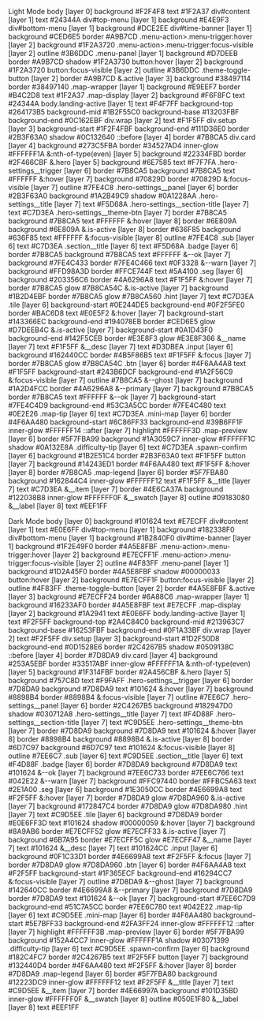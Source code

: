 Light Mode
  body [layer 0]
    background #F2F4F8
    text #1F2A37
    div#content [layer 1]
      text #24344A
    div#top-menu [layer 1]
      background #E4E9F3
    div#bottom-menu [layer 1]
      background #DCE2EE
    div#time-banner [layer 1]
      background #CED6E5
      border #A9B7CD
      .menu-action>.menu-trigger:hover [layer 2]
        background #1F2A3720
      .menu-action>.menu-trigger:focus-visible [layer 2]
        outline #3B6DDC
    .menu-panel [layer 1]
      background #D7DEEB
      border #A9B7CD
      shadow #1F2A3730
      button:hover [layer 2]
        background #1F2A3720
      button:focus-visible [layer 2]
        outline #3B6DDC
      .theme-toggle-button [layer 2]
        border #A9B7CD
        &.active [layer 3]
          background #38497114
          border #38497140
    .map-wrapper [layer 1]
      background #E9EEF7
      border #B4C2D8
      text #1F2A37
      .map-display [layer 2]
        background #F6F8FC
        text #24344A
    body.landing-active [layer 1]
      text #F4F7FF
      background-top #264173B5
      background-mid #1B2F55C0
      background-base #13203FBF
      background-end #0C162EBF
      div.wrap [layer 2]
        text #F1F5FF
        div.setup [layer 3]
          background-start #1F2F4FBF
          background-end #111D36E0
          border #2B3F63A0
          shadow #0C132640
          ::before [layer 4]
            border #7B8CA5
          div.card [layer 4]
            background #273C5FBA
            border #34527AD4
            inner-glow #FFFFFF1A
            &:nth-of-type(even) [layer 5]
              background #22334FBD
              border #2F466CBF
            &.hero [layer 5]
              background #6E7585
              text #F7F7FA
              .hero-settings__trigger [layer 6]
                border #7B8CA5
                background #7B8CA5
                text #FFFFFF
                &:hover [layer 7]
                  background #70829D
                  border #70829D
                &:focus-visible [layer 7]
                  outline #7FE4C8
              .hero-settings__panel [layer 6]
                border #2B3F63A0
                background #1A2B49C9
                shadow #0A1228AA
                .hero-settings__title [layer 7]
                  text #F5D68A
                .hero-settings__section-title [layer 7]
                  text #C7D3EA
                .hero-settings__theme-btn [layer 7]
                  border #7B8CA5
                  background #7B8CA5
                  text #FFFFFF
                  &:hover [layer 8]
                    border #6E809A
                    background #6E809A
                  &.is-active [layer 8]
                    border #636F85
                    background #636F85
                    text #FFFFFF
                  &:focus-visible [layer 8]
                    outline #7FE4C8
              .sub [layer 6]
                text #C7D3EA
              .section__title [layer 6]
                text #F5D68A
              .badge [layer 6]
                border #7B8CA5
                background #7B8CA5
                text #FFFFFF
                &--ok [layer 7]
                  background #7FE4C433
                  border #7FE4C466
                  text #0F3328
                &--warn [layer 7]
                  background #FFD98A3D
                  border #FFCE744F
                  text #5A4100
              .seg [layer 6]
                background #203356C6
                border #4A6296A8
                text #F1F5FF
                &:hover [layer 7]
                  border #7B8CA5
                  glow #7B8CA54C
                &.is-active [layer 7]
                  background #1B2D4EBF
                  border #7B8CA5
                  glow #7B8CA560
                .hint [layer 7]
                  text #C7D3EA
              .tile [layer 6]
                background-start #0E244DE5
                background-end #0F2F5FE0
                border #BAC6D8
                text #E0E5F2
                &:hover [layer 7]
                  background-start #143366EC
                  background-end #194078EB
                  border #CED6E5
                  glow #D7DEEB4C
                &.is-active [layer 7]
                  background-start #0A1D43F0
                  background-end #142F5CEB
                  border #E3E8F3
                  glow #E3E8F366
                &__name [layer 7]
                  text #F1F5FF
                &__desc [layer 7]
                  text #D3DBEA
              .input [layer 6]
                background #162440CC
                border #4B5F86B5
                text #F1F5FF
                &:focus [layer 7]
                  border #7B8CA5
                  glow #7B8CA54C
              .btn [layer 6]
                border #4F6AA4A8
                text #F1F5FF
                background-start #243B6DCF
                background-end #1A2F56C9
                &:focus-visible [layer 7]
                  outline #7B8CA5
                &--ghost [layer 7]
                  background #1A2D4FCC
                  border #4A6296A8
                &--primary [layer 7]
                  background #7B8CA5
                  border #7B8CA5
                  text #FFFFFF
                &--ok [layer 7]
                  background-start #7FE4C4D9
                  background-end #53C3A5CC
                  border #7FE4C480
                  text #0E2E26
              .map-tip [layer 6]
                text #C7D3EA
              .mini-map [layer 6]
                border #4F6AA480
                background-start #6C86FF33
                background-end #39B6FF1F
                inner-glow #FFFFFF14
                ::after [layer 7]
                  highlight #FFFFFF3D
              .map-preview [layer 6]
                border #5F7FBA99
                background #1A3059C7
                inner-glow #FFFFFF1C
                shadow #0A132E8A
              .difficulty-tip [layer 6]
                text #C7D3EA
              .spawn-confirm [layer 6]
                background #1B2E51C4
                border #2B3F63A0
                text #F1F5FF
                button [layer 7]
                  background #14243ED1
                  border #4F6AA480
                  text #F1F5FF
                  &:hover [layer 8]
                    border #7B8CA5
              .map-legend [layer 6]
                border #5F7FBA80
                background #162844C4
                inner-glow #FFFFFF12
                text #F1F5FF
                &__title [layer 7]
                  text #C7D3EA
                &__item [layer 7]
                  border #4E6CA37A
                  background #122038B8
                  inner-glow #FFFFFF0F
                  &__swatch [layer 8]
                    outline #09183080
                  &__label [layer 8]
                    text #EEF1FF

Dark Mode
  body [layer 0]
    background #101624
    text #E7ECFF
    div#content [layer 1]
      text #E0E6FF
    div#top-menu [layer 1]
      background #182338F0
    div#bottom-menu [layer 1]
      background #1B2840F0
    div#time-banner [layer 1]
      background #1F2E49F0
      border #4A5E8FBF
      .menu-action>.menu-trigger:hover [layer 2]
        background #E7ECFF1F
      .menu-action>.menu-trigger:focus-visible [layer 2]
        outline #4F83FF
    .menu-panel [layer 1]
      background #1D2A45F0
      border #4A5E8FBF
      shadow #00000033
      button:hover [layer 2]
        background #E7ECFF1F
      button:focus-visible [layer 2]
        outline #4F83FF
      .theme-toggle-button [layer 2]
        border #4A5E8FBF
        &.active [layer 3]
          background #E7ECFF24
          border #6A88C6
    .map-wrapper [layer 1]
      background #16233AF0
      border #4A5E8FBF
      text #E7ECFF
      .map-display [layer 2]
        background #1A2941
        text #E0E6FF
    body.landing-active [layer 1]
      text #F2F5FF
      background-top #2A4C84C0
      background-mid #213963C7
      background-base #16253FBF
      background-end #0F1A33BF
      div.wrap [layer 2]
        text #F2F5FF
        div.setup [layer 3]
          background-start #1D2F50D8
          background-end #0D1528E6
          border #2C4267B5
          shadow #0509138C
          ::before [layer 4]
            border #7D8DA9
          div.card [layer 4]
            background #253A5EBF
            border #33517ABF
            inner-glow #FFFFFF1A
            &:nth-of-type(even) [layer 5]
              background #1F314FBF
              border #2A456CBF
            &.hero [layer 5]
              background #757C8D
              text #F9FAFF
              .hero-settings__trigger [layer 6]
                border #7D8DA9
                background #7D8DA9
                text #101624
                &:hover [layer 7]
                  background #8898B4
                  border #8898B4
                &:focus-visible [layer 7]
                  outline #7EE6C7
              .hero-settings__panel [layer 6]
                border #2C4267B5
                background #182947D0
                shadow #030712A8
                .hero-settings__title [layer 7]
                  text #F4D88F
                .hero-settings__section-title [layer 7]
                  text #C9D5EE
                .hero-settings__theme-btn [layer 7]
                  border #7D8DA9
                  background #7D8DA9
                  text #101624
                  &:hover [layer 8]
                    border #8898B4
                    background #8898B4
                  &.is-active [layer 8]
                    border #6D7C97
                    background #6D7C97
                    text #101624
                  &:focus-visible [layer 8]
                    outline #7EE6C7
              .sub [layer 6]
                text #C9D5EE
              .section__title [layer 6]
                text #F4D88F
              .badge [layer 6]
                border #7D8DA9
                background #7D8DA9
                text #101624
                &--ok [layer 7]
                  background #7EE6C733
                  border #7EE6C766
                  text #042E22
                &--warn [layer 7]
                  background #FFC97440
                  border #FFBC5A63
                  text #2E1A00
              .seg [layer 6]
                background #1E3050CC
                border #4E6699A8
                text #F2F5FF
                &:hover [layer 7]
                  border #7D8DA9
                  glow #7D8DA960
                &.is-active [layer 7]
                  background #172847C4
                  border #7D8DA9
                  glow #7D8DA980
                .hint [layer 7]
                  text #C9D5EE
              .tile [layer 6]
                background #7D8DA9
                border #E0E6FF3D
                text #101624
                shadow #00000059
                &:hover [layer 7]
                  background #8A9AB6
                  border #E7ECFF52
                  glow #E7ECFF33
                &.is-active [layer 7]
                  background #6B7A95
                  border #E7ECFF5C
                  glow #E7ECFF47
                &__name [layer 7]
                  text #101624
                &__desc [layer 7]
                  text #101624CC
              .input [layer 6]
                background #0F1C33D1
                border #4E6699A8
                text #F2F5FF
                &:focus [layer 7]
                  border #7D8DA9
                  glow #7D8DA960
              .btn [layer 6]
                border #4F6AA4A8
                text #F2F5FF
                background-start #1F365ECF
                background-end #16294CC7
                &:focus-visible [layer 7]
                  outline #7D8DA9
                &--ghost [layer 7]
                  background #142640CC
                  border #4E6699A8
                &--primary [layer 7]
                  background #7D8DA9
                  border #7D8DA9
                  text #101624
                &--ok [layer 7]
                  background-start #7EE6C7D9
                  background-end #51C7A5CC
                  border #7EE6C780
                  text #042E22
              .map-tip [layer 6]
                text #C9D5EE
              .mini-map [layer 6]
                border #4F6AA480
                background-start #5E7BFF33
                background-end #2FA3FF24
                inner-glow #FFFFFF12
                ::after [layer 7]
                  highlight #FFFFFF3B
              .map-preview [layer 6]
                border #5F7FBA99
                background #152A4CC7
                inner-glow #FFFFFF1A
                shadow #03071399
              .difficulty-tip [layer 6]
                text #C9D5EE
              .spawn-confirm [layer 6]
                background #182C4FC7
                border #2C4267B5
                text #F2F5FF
                button [layer 7]
                  background #132440D4
                  border #4F6AA480
                  text #F2F5FF
                  &:hover [layer 8]
                    border #7D8DA9
              .map-legend [layer 6]
                border #5F7FBA80
                background #12223DC9
                inner-glow #FFFFFF12
                text #F2F5FF
                &__title [layer 7]
                  text #C9D5EE
                &__item [layer 7]
                  border #4E66997A
                  background #101D35BD
                  inner-glow #FFFFFF0F
                  &__swatch [layer 8]
                    outline #050E1F80
                  &__label [layer 8]
                    text #EEF1FF
